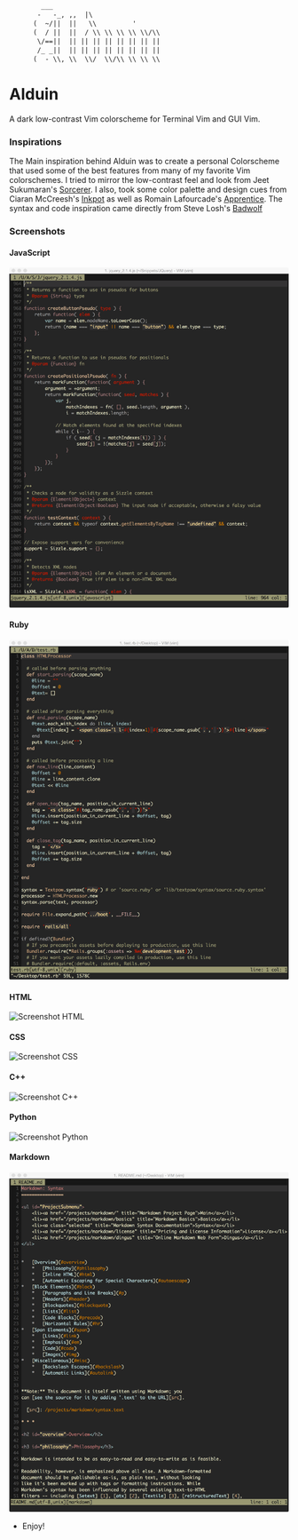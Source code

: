             ___                            
           -   -_, ,,  |\                  
          (  ~/||  ||   \\         '       
          (  / ||  ||  / \\ \\ \\ \\ \\/\\ 
           \/==||  || || || || || || || || 
           /_ _||  || || || || || || || || 
          (  - \\, \\  \\/  \\/\\ \\ \\ \\ 

# Alduin #

A dark low-contrast Vim colorscheme for Terminal Vim and GUI Vim. 

### Inspirations ###

The Main inspiration behind Alduin was to create a personal Colorscheme that used some of the best features from many of my favorite Vim colorschemes. I tried to mirror the low-contrast feel and look from Jeet Sukumaran's [Sorcerer](http://jeetworks.org/sorcerer/). I also, took some color palette and design cues from Ciaran McCreesh's [Inkpot](https://github.com/ciaranm/inkpot) as well as Romain Lafourcade's [Apprentice](https://github.com/romainl/Apprentice). The syntax and code inspiration came directly from Steve Losh's [Badwolf](https://github.com/sjl/badwolf)

### Screenshots ###


#### JavaScript ####
![Screenshot JavaScript](Screenshots/javascript.png)

#### Ruby ####
![Screenshot Ruby](Screenshots/ruby.png)

#### HTML ####
![Screenshot HTML](Screenshots/html.png)

#### CSS ####
![Screenshot CSS](Screenshots/css.png)

#### C++ ####
![Screenshot C++](Screenshots/cpp.png)

#### Python ####
![Screenshot Python](Screenshots/python.png)

#### Markdown ####
![Screenshot Markdown](Screenshots/md.png)


* Enjoy!
